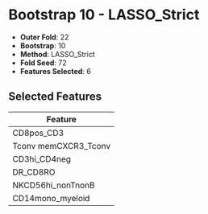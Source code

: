# Bootstrap 10 - LASSO_Strict

- **Outer Fold**: 22
- **Bootstrap**: 10
- **Method**: LASSO_Strict
- **Fold Seed**: 72
- **Features Selected**: 6

## Selected Features

| Feature |
|---------|
| CD8pos_CD3 |
| Tconv memCXCR3_Tconv |
| CD3hi_CD4neg |
| DR_CD8RO |
| NKCD56hi_nonTnonB |
| CD14mono_myeloid |
